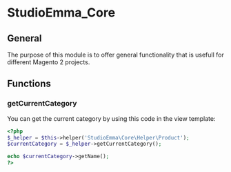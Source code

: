 StudioEmma_Core
===============

## General

The purpose of this module is to offer general functionality that is usefull for different Magento 2 projects.

## Functions

### getCurrentCategory

You can get the current category by using this code in the view template:

```php
<?php
$_helper = $this->helper('StudioEmma\Core\Helper\Product');
$currentCategory = $_helper->getCurrentCategory();

echo $currentCategory->getName();
?>
```
